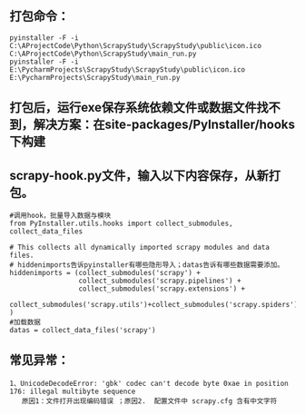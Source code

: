 ## 打包命令：
    pyinstaller -F -i C:\AProjectCode\Python\ScrapyStudy\ScrapyStudy\public\icon.ico C:\AProjectCode\Python\ScrapyStudy\main_run.py
    pyinstaller -F -i E:\PycharmProjects\ScrapyStudy\ScrapyStudy\public\icon.ico E:\PycharmProjects\ScrapyStudy\main_run.py


## 打包后，运行exe保存系统依赖文件或数据文件找不到，解决方案：在site-packages/PyInstaller/hooks下构建
## scrapy-hook.py文件，输入以下内容保存，从新打包。
    #调用hook，批量导入数据与模块
    from PyInstaller.utils.hooks import collect_submodules, collect_data_files
    
    # This collects all dynamically imported scrapy modules and data files.
    # hiddenimports告诉pyinstaller有哪些隐形导入；datas告诉有哪些数据需要添加。
    hiddenimports = (collect_submodules('scrapy') +
                     collect_submodules('scrapy.pipelines') +
                     collect_submodules('scrapy.extensions') +
                     collect_submodules('scrapy.utils')+collect_submodules('scrapy.spiders')
    )
    #加载数据
    datas = collect_data_files('scrapy')


## 常见异常：
    1、UnicodeDecodeError: 'gbk' codec can't decode byte 0xae in position 176: illegal multibyte sequence
       原因1：文件打开出现编码错误 ；原因2.  配置文件中 scrapy.cfg 含有中文字符